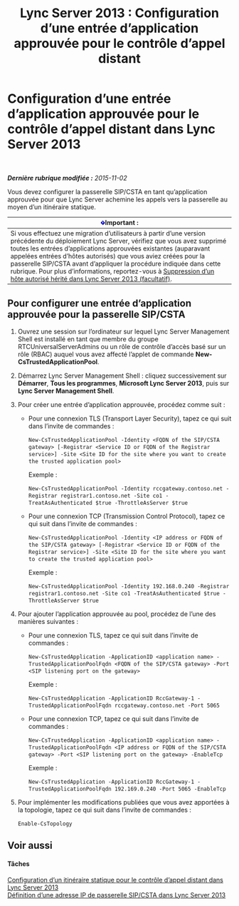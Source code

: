 ﻿---
title: 'Lync Server 2013 : Configuration d’une entrée d’application approuvée pour le contrôle d’appel distant'
TOCTitle: Configuration d’une entrée d’application approuvée pour le contrôle d’appel distant
ms:assetid: 37777f93-8b24-40cf-808e-7c6230eb2132
ms:mtpsurl: https://technet.microsoft.com/fr-fr/library/Gg558636(v=OCS.15)
ms:contentKeyID: 49296870
ms.date: 05/20/2016
mtps_version: v=OCS.15
ms.translationtype: HT
---

# Configuration d’une entrée d’application approuvée pour le contrôle d’appel distant dans Lync Server 2013

 

_**Dernière rubrique modifiée :** 2015-11-02_

Vous devez configurer la passerelle SIP/CSTA en tant qu’application approuvée pour que Lync Server achemine les appels vers la passerelle au moyen d’un itinéraire statique.

<table>
<thead>
<tr class="header">
<th><img src="images/Gg425917.important(OCS.15).gif" title="important" alt="important" />Important :</th>
</tr>
</thead>
<tbody>
<tr class="odd">
<td>Si vous effectuez une migration d’utilisateurs à partir d’une version précédente du déploiement Lync Server, vérifiez que vous avez supprimé toutes les entrées d’applications approuvées existantes (auparavant appelées entrées d’hôtes autorisés) que vous aviez créées pour la passerelle SIP/CSTA avant d’appliquer la procédure indiquée dans cette rubrique. Pour plus d’informations, reportez-vous à <a href="lync-server-2013-remove-a-legacy-authorized-host-optional.md">Suppression d’un hôte autorisé hérité dans Lync Server 2013 (facultatif)</a>.</td>
</tr>
</tbody>
</table>


## Pour configurer une entrée d’application approuvée pour la passerelle SIP/CSTA

1.  Ouvrez une session sur l’ordinateur sur lequel Lync Server Management Shell est installé en tant que membre du groupe RTCUniversalServerAdmins ou un rôle de contrôle d’accès basé sur un rôle (RBAC) auquel vous avez affecté l’applet de commande **New-CsTrustedApplicationPool**.

2.  Démarrez Lync Server Management Shell : cliquez successivement sur **Démarrer**, **Tous les programmes**, **Microsoft Lync Server 2013**, puis sur **Lync Server Management Shell**.

3.  Pour créer une entrée d’application approuvée, procédez comme suit :
    
      - Pour une connexion TLS (Transport Layer Security), tapez ce qui suit dans l’invite de commandes :
        
            New-CsTrustedApplicationPool -Identity <FQDN of the SIP/CSTA gateway> [-Registrar <Service ID or FQDN of the Registrar service>] -Site <Site ID for the site where you want to create the trusted application pool>
        
        Exemple :
        
            New-CsTrustedApplicationPool -Identity rccgateway.contoso.net -Registrar registrar1.contoso.net -Site co1 -TreatAsAuthenticated $true -ThrottleAsServer $true
    
      - Pour une connexion TCP (Transmission Control Protocol), tapez ce qui suit dans l’invite de commandes :
        
            New-CsTrustedApplicationPool -Identity <IP address or FQDN of the SIP/CSTA gateway> [-Registrar <Service ID or FQDN of the Registrar service>] -Site <Site ID for the site where you want to create the trusted application pool>
        
        Exemple :
        
            New-CsTrustedApplicationPool -Identity 192.168.0.240 -Registrar registrar1.contoso.net -Site co1 -TreatAsAuthenticated $true -ThrottleAsServer $true

4.  Pour ajouter l’application approuvée au pool, procédez de l’une des manières suivantes :
    
      - Pour une connexion TLS, tapez ce qui suit dans l’invite de commandes :
        
            New-CsTrustedApplication -ApplicationID <application name> -TrustedApplicationPoolFqdn <FQDN of the SIP/CSTA gateway> -Port <SIP listening port on the gateway>
        
        Exemple :
        
            New-CsTrustedApplication -ApplicationID RccGateway-1 -TrustedApplicationPoolFqdn rccgateway.contoso.net -Port 5065
    
      - Pour une connexion TCP, tapez ce qui suit dans l’invite de commandes :
        
            New-CsTrustedApplication -ApplicationID <application name> -TrustedApplicationPoolFqdn <IP address or FQDN of the SIP/CSTA gateway> -Port <SIP listening port on the gateway> -EnableTcp
        
        Exemple :
        
            New-CsTrustedApplication -ApplicationID RccGateway-1 -TrustedApplicationPoolFqdn 192.169.0.240 -Port 5065 -EnableTcp

5.  Pour implémenter les modifications publiées que vous avez apportées à la topologie, tapez ce qui suit dans l’invite de commandes :
    
        Enable-CsTopology

## Voir aussi

#### Tâches

[Configuration d’un itinéraire statique pour le contrôle d’appel distant dans Lync Server 2013](lync-server-2013-configure-a-static-route-for-remote-call-control.md)  
[Définition d’une adresse IP de passerelle SIP/CSTA dans Lync Server 2013](lync-server-2013-define-a-sip-csta-gateway-ip-address.md)

